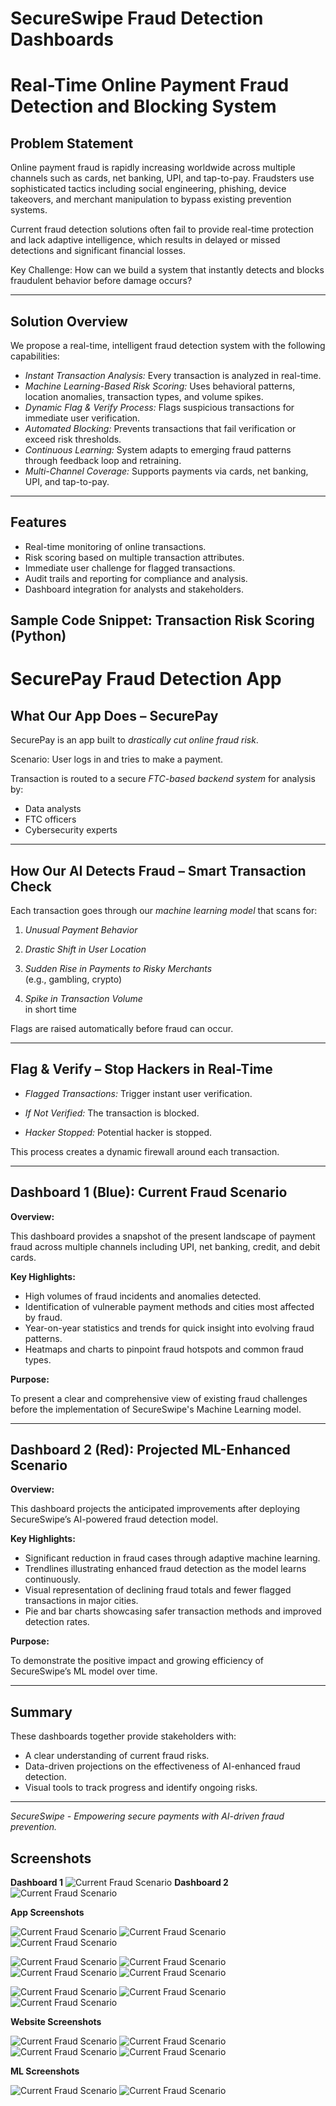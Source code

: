 
# SecureSwipe Fraud Detection Dashboards

# Real-Time Online Payment Fraud Detection and Blocking System

## Problem Statement

Online payment fraud is rapidly increasing worldwide across multiple channels such as cards, net banking, UPI, and tap-to-pay. Fraudsters use sophisticated tactics including social engineering, phishing, device takeovers, and merchant manipulation to bypass existing prevention systems.

Current fraud detection solutions often fail to provide real-time protection and lack adaptive intelligence, which results in delayed or missed detections and significant financial losses.

Key Challenge:
How can we build a system that instantly detects and blocks fraudulent behavior before damage occurs?

---

## Solution Overview

We propose a real-time, intelligent fraud detection system with the following capabilities:

- *Instant Transaction Analysis:* Every transaction is analyzed in real-time.
- *Machine Learning-Based Risk Scoring:* Uses behavioral patterns, location anomalies, transaction types, and volume spikes.
- *Dynamic Flag & Verify Process:* Flags suspicious transactions for immediate user verification.
- *Automated Blocking:* Prevents transactions that fail verification or exceed risk thresholds.
- *Continuous Learning:* System adapts to emerging fraud patterns through feedback loop and retraining.
- *Multi-Channel Coverage:* Supports payments via cards, net banking, UPI, and tap-to-pay.

---

## Features

- Real-time monitoring of online transactions.
- Risk scoring based on multiple transaction attributes.
- Immediate user challenge for flagged transactions.
- Audit trails and reporting for compliance and analysis.
- Dashboard integration for analysts and stakeholders.


## Sample Code Snippet: Transaction Risk Scoring (Python)


# SecurePay Fraud Detection App

## What Our App Does – SecurePay

SecurePay is an app built to *drastically cut online fraud risk*.

Scenario: User logs in and tries to make a payment.

Transaction is routed to a secure *FTC-based backend system* for analysis by:
- Data analysts
- FTC officers
- Cybersecurity experts

---

## How Our AI Detects Fraud – Smart Transaction Check

Each transaction goes through our *machine learning model* that scans for:

1. *Unusual Payment Behavior*

2. *Drastic Shift in User Location*

3. *Sudden Rise in Payments to Risky Merchants*  
   (e.g., gambling, crypto)

4. *Spike in Transaction Volume*  
   in short time

Flags are raised automatically before fraud can occur.

---

## Flag & Verify – Stop Hackers in Real-Time

- *Flagged Transactions:* Trigger instant user verification.

- *If Not Verified:* The transaction is blocked.

- *Hacker Stopped:* Potential hacker is stopped.

This process creates a dynamic firewall around each transaction.


---

## Dashboard 1 (Blue): Current Fraud Scenario

**Overview:**

This dashboard provides a snapshot of the present landscape of payment fraud across multiple channels including UPI, net banking, credit, and debit cards.

**Key Highlights:**

- High volumes of fraud incidents and anomalies detected.
- Identification of vulnerable payment methods and cities most affected by fraud.
- Year-on-year statistics and trends for quick insight into evolving fraud patterns.
- Heatmaps and charts to pinpoint fraud hotspots and common fraud types.

**Purpose:**

To present a clear and comprehensive view of existing fraud challenges before the implementation of SecureSwipe's Machine Learning model.

---

## Dashboard 2 (Red): Projected ML-Enhanced Scenario

**Overview:**

This dashboard projects the anticipated improvements after deploying SecureSwipe’s AI-powered fraud detection model.

**Key Highlights:**

- Significant reduction in fraud cases through adaptive machine learning.
- Trendlines illustrating enhanced fraud detection as the model learns continuously.
- Visual representation of declining fraud totals and fewer flagged transactions in major cities.
- Pie and bar charts showcasing safer transaction methods and improved detection rates.

**Purpose:**

To demonstrate the positive impact and growing efficiency of SecureSwipe’s ML model over time.

---

## Summary

These dashboards together provide stakeholders with:

- A clear understanding of current fraud risks.
- Data-driven projections on the effectiveness of AI-enhanced fraud detection.
- Visual tools to track progress and identify ongoing risks.

---

*SecureSwipe - Empowering secure payments with AI-driven fraud prevention.*

## Screenshots


**Dashboard 1**
![Current Fraud Scenario](s1.jpg)
**Dashboard 2**
![Current Fraud Scenario](s2.jpg)

**App Screenshots**


![Current Fraud Scenario](Screenshot_20250808_090149.png)
![Current Fraud Scenario](Screenshot_20250808_090557.png)
![Current Fraud Scenario](Screenshot_20250808_090712.png)


![Current Fraud Scenario](Screenshot_20250808_090730.png)
![Current Fraud Scenario](Screenshot_20250808_090759.png)
![Current Fraud Scenario](Screenshot_20250808_090829.png)
![Current Fraud Scenario](Screenshot_20250808_090918.png)

![Current Fraud Scenario](Screenshot_20250808_090811.png)
![Current Fraud Scenario](Screenshot_20250808_090849.png)
![Current Fraud Scenario](Screenshot_20250808_090912.png)

**Website Screenshots**

![Current Fraud Scenario](Screenshot%202025-08-08%20102503.png)
![Current Fraud Scenario](Screenshot%202025-08-08%20102516.png)
![Current Fraud Scenario](Screenshot%202025-08-08%20102540.png)
![Current Fraud Scenario](Screenshot%202025-08-08%20102627.png)


**ML Screenshots**

![Current Fraud Scenario](ml1.jpg)
![Current Fraud Scenario](ml2.jpg)















